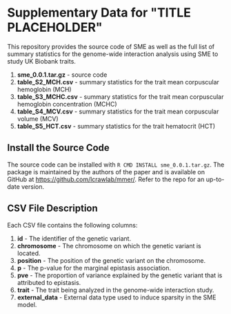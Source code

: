 # Supplementary Data for "TITLE PLACEHOLDER"

This repository provides the source code of SME as well as the full list of 
summary statistics for the genome-wide interaction analysis using SME to study 
UK Biobank traits.

1. **sme_0.0.1.tar.gz** - source code
2. **table_S2_MCH.csv** - summary statistics for the trait mean corpuscular
   hemoglobin (MCH)
3. **table_S3_MCHC.csv** - summary statistics for the trait mean corpuscular 
   hemoglobin concentration (MCHC) 
4. **table_S4_MCV.csv** - summary statistics for the trait mean corpuscular 
   volume 
   (MCV)
5. **table_S5_HCT.csv** - summary statistics for the trait hematocrit (HCT)

## Install the Source Code

The source code can be installed with `R CMD INSTALL sme_0.0.1.tar.gz`. The 
package is maintained by the authors of the paper and is available on GitHub
at https://github.com/lcrawlab/mmer/. Refer to the repo for an up-to-date 
version.

## CSV File Description

Each CSV file contains the following columns:

1.	**id** - The identifier of the genetic variant.
2.	**chromosome** - The chromosome on which the genetic variant is located.
3.	**position** - The position of the genetic variant on the chromosome.
4.	**p** - The p-value for the marginal epistasis association.
5.	**pve** - The proportion of variance explained by the genetic variant that 
      is attributed to epistasis.
6.	**trait** - The trait being analyzed in the genome-wide interaction study.
7.	**external_data** - External data type used to induce sparsity in the 
      SME model.
